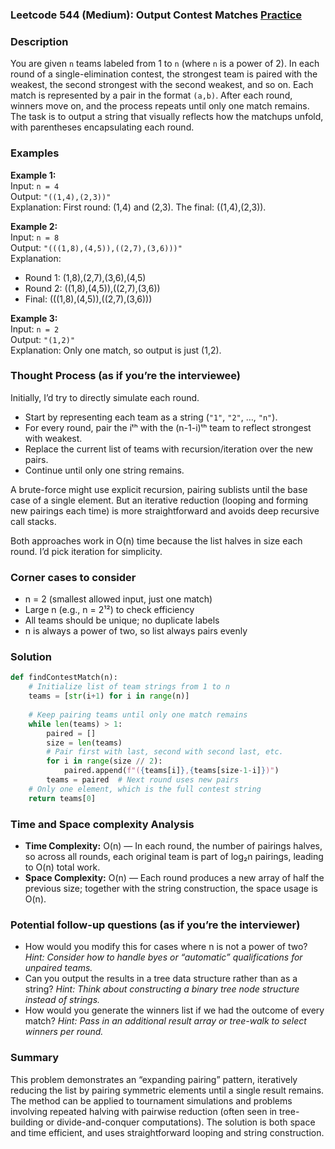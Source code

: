 ### Leetcode 544 (Medium): Output Contest Matches [Practice](https://leetcode.com/problems/output-contest-matches)

### Description  
You are given `n` teams labeled from 1 to `n` (where `n` is a power of 2). In each round of a single-elimination contest, the strongest team is paired with the weakest, the second strongest with the second weakest, and so on. Each match is represented by a pair in the format `(a,b)`. After each round, winners move on, and the process repeats until only one match remains. The task is to output a string that visually reflects how the matchups unfold, with parentheses encapsulating each round.

### Examples  

**Example 1:**  
Input: `n = 4`  
Output: `"((1,4),(2,3))"`  
Explanation: First round: (1,4) and (2,3). The final: ((1,4),(2,3)).  

**Example 2:**  
Input: `n = 8`  
Output: `"(((1,8),(4,5)),((2,7),(3,6)))"`  
Explanation:  
- Round 1: (1,8),(2,7),(3,6),(4,5)  
- Round 2: ((1,8),(4,5)),((2,7),(3,6))  
- Final: (((1,8),(4,5)),((2,7),(3,6)))  

**Example 3:**  
Input: `n = 2`  
Output: `"(1,2)"`  
Explanation: Only one match, so output is just (1,2).

### Thought Process (as if you’re the interviewee)  
Initially, I’d try to directly simulate each round.  
- Start by representing each team as a string (`"1"`, `"2"`, …, `"n"`).
- For every round, pair the iᵗʰ with the (n-1-i)ᵗʰ team to reflect strongest with weakest.
- Replace the current list of teams with recursion/iteration over the new pairs.
- Continue until only one string remains.

A brute-force might use explicit recursion, pairing sublists until the base case of a single element. But an iterative reduction (looping and forming new pairings each time) is more straightforward and avoids deep recursive call stacks.

Both approaches work in O(n) time because the list halves in size each round. I’d pick iteration for simplicity.

### Corner cases to consider  
- n = 2 (smallest allowed input, just one match)
- Large n (e.g., n = 2¹²) to check efficiency
- All teams should be unique; no duplicate labels
- n is always a power of two, so list always pairs evenly

### Solution

```python
def findContestMatch(n):
    # Initialize list of team strings from 1 to n
    teams = [str(i+1) for i in range(n)]
    
    # Keep pairing teams until only one match remains
    while len(teams) > 1:
        paired = []
        size = len(teams)
        # Pair first with last, second with second last, etc.
        for i in range(size // 2):
            paired.append(f"({teams[i]},{teams[size-1-i]})")
        teams = paired  # Next round uses new pairs
    # Only one element, which is the full contest string
    return teams[0]
```

### Time and Space complexity Analysis  

- **Time Complexity:** O(n) — In each round, the number of pairings halves, so across all rounds, each original team is part of log₂n pairings, leading to O(n) total work.
- **Space Complexity:** O(n) — Each round produces a new array of half the previous size; together with the string construction, the space usage is O(n).

### Potential follow-up questions (as if you’re the interviewer)  

- How would you modify this for cases where n is not a power of two?
  *Hint: Consider how to handle byes or “automatic” qualifications for unpaired teams.*
- Can you output the results in a tree data structure rather than as a string?
  *Hint: Think about constructing a binary tree node structure instead of strings.*
- How would you generate the winners list if we had the outcome of every match?
  *Hint: Pass in an additional result array or tree-walk to select winners per round.*

### Summary
This problem demonstrates an “expanding pairing” pattern, iteratively reducing the list by pairing symmetric elements until a single result remains. The method can be applied to tournament simulations and problems involving repeated halving with pairwise reduction (often seen in tree-building or divide-and-conquer computations). The solution is both space and time efficient, and uses straightforward looping and string construction.